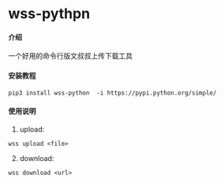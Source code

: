 # wss-pythpn

#### 介绍
一个好用的命令行版文叔叔上传下载工具

#### 安装教程

```
pip3 install wss-python  -i https://pypi.python.org/simple/
```

#### 使用说明

1. upload:
```
wss upload <file>
```
2. download:
```
wss download <url>
```
